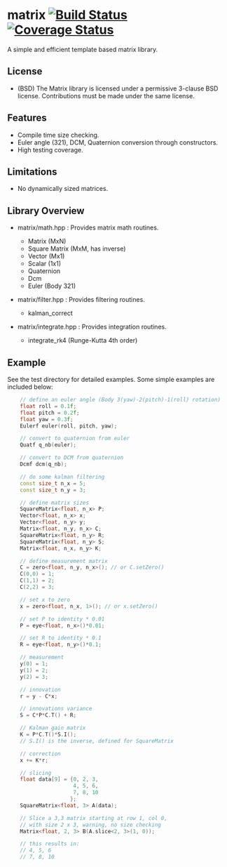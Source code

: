# matrix [![Build Status](https://travis-ci.org/PX4/Matrix.svg?branch=master)](https://travis-ci.org/PX4/Matrix) [![Coverage Status](https://coveralls.io/repos/PX4/Matrix/badge.svg?branch=master&service=github)](https://coveralls.io/github/PX4/Matrix?branch=master)

A simple and efficient template based matrix library.

## License
* (BSD) The Matrix library is licensed under a permissive 3-clause BSD license. Contributions must be made under the same license.

## Features
* Compile time size checking.
* Euler angle (321), DCM, Quaternion conversion through constructors.
* High testing coverage. 

## Limitations
* No dynamically sized matrices.

## Library Overview

* matrix/math.hpp : Provides matrix math routines.
	* Matrix (MxN)
	* Square Matrix (MxM, has inverse)
	* Vector (Mx1)
	* Scalar (1x1)
	* Quaternion
	* Dcm
	* Euler (Body 321)

* matrix/filter.hpp : Provides filtering routines.
	* kalman_correct

* matrix/integrate.hpp : Provides integration routines.
	* integrate_rk4 (Runge-Kutta 4th order)

## Example

See the test directory for detailed examples. Some simple examples are included below:

```c++
	// define an euler angle (Body 3(yaw)-2(pitch)-1(roll) rotation)
	float roll = 0.1f;
	float pitch = 0.2f;
	float yaw = 0.3f;
	Eulerf euler(roll, pitch, yaw);

	// convert to quaternion from euler
	Quatf q_nb(euler);

	// convert to DCM from quaternion
	Dcmf dcm(q_nb);

	// do some kalman filtering
	const size_t n_x = 5;
	const size_t n_y = 3;

	// define matrix sizes
	SquareMatrix<float, n_x> P;
	Vector<float, n_x> x;
	Vector<float, n_y> y;
	Matrix<float, n_y, n_x> C;
	SquareMatrix<float, n_y> R;
	SquareMatrix<float, n_y> S;
	Matrix<float, n_x, n_y> K;

	// define measurement matrix
	C = zero<float, n_y, n_x>(); // or C.setZero()
	C(0,0) = 1;
	C(1,1) = 2;
	C(2,2) = 3;

	// set x to zero
	x = zero<float, n_x, 1>(); // or x.setZero()

	// set P to identity * 0.01
	P = eye<float, n_x>()*0.01;

	// set R to identity * 0.1
	R = eye<float, n_y>()*0.1;

	// measurement
	y(0) = 1;
	y(1) = 2;
	y(2) = 3;

	// innovation
	r = y - C*x;

	// innovations variance
	S = C*P*C.T() + R;

	// Kalman gain matrix
	K = P*C.T()*S.I();
	// S.I() is the inverse, defined for SquareMatrix

	// correction
	x += K*r;

	// slicing
    float data[9] = {0, 2, 3,
                     4, 5, 6,
                     7, 8, 10
                    };
    SquareMatrix<float, 3> A(data);

	// Slice a 3,3 matrix starting at row 1, col 0,
	// with size 2 x 3, warning, no size checking
    Matrix<float, 2, 3> B(A.slice<2, 3>(1, 0));

	// this results in:
	// 4, 5, 6
	// 7, 8, 10
```
